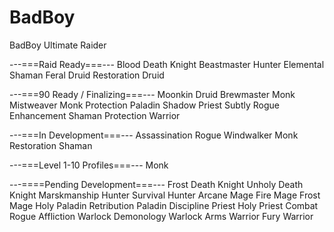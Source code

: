 BadBoy
======

BadBoy Ultimate Raider

---===Raid Ready===---
Blood Death Knight
Beastmaster Hunter
Elemental Shaman
Feral Druid
Restoration Druid

---===90 Ready / Finalizing===---
Moonkin Druid
Brewmaster Monk
Mistweaver Monk
Protection Paladin
Shadow Priest
Subtly Rogue
Enhancement Shaman
Protection Warrior

---===In Development===---
Assassination Rogue
Windwalker Monk
Restoration Shaman

---===Level 1-10 Profiles===---
Monk


---====Pending Development===---
Frost Death Knight
Unholy Death Knight
Marskmanship Hunter
Survival Hunter
Arcane Mage
Fire Mage
Frost Mage
Holy Paladin
Retribution Paladin
Discipline Priest
Holy Priest
Combat Rogue
Affliction Warlock
Demonology Warlock
Arms Warrior
Fury Warrior